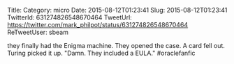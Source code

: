 Title: 
Category: micro
Date: 2015-08-12T01:23:41
Slug: 2015-08-12T01:23:41
TwitterId: 631274826548670464
TweetUrl: https://twitter.com/mark_philpot/status/631274826548670464
ReTweetUser: sbeam

<i class="fa fa-retweet" aria-hidden="true"></i> they finally had the Enigma machine. They opened the case. A card fell out. Turing picked it up. "Damn. They included a EULA." #oraclefanfic